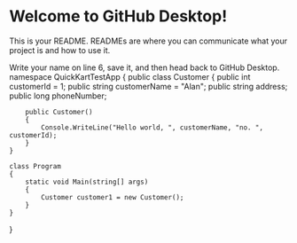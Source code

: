 # Welcome to GitHub Desktop!

This is your README. READMEs are where you can communicate what your project is and how to use it.

Write your name on line 6, save it, and then head back to GitHub Desktop.
namespace QuickKartTestApp
{
	public class Customer
    {
        public int customerId = 1;
        public string customerName = "Alan";
        public string address;
        public long phoneNumber;

        public Customer()
        {
            Console.WriteLine("Hello world, ", customerName, "no. ", customerId);
        }
    }
	
    class Program
    {
        static void Main(string[] args)
        {
            Customer customer1 = new Customer();
        }
    }
}